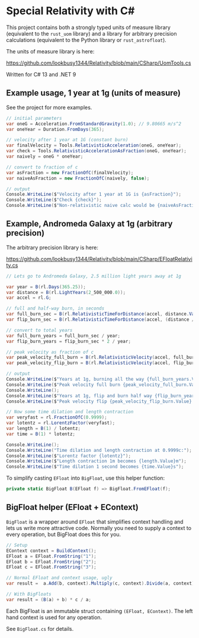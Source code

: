 # Special Relativity with C#

This project contains both a strongly typed units of measure library (equivalent to the `rust_uom` library) and a library for arbitrary precision calculations (equivalent to the Python library or `rust_astrofloat`).

The units of measure library is here:

https://github.com/lookbusy1344/Relativity/blob/main/CSharp/UomTools.cs

Written for C# 13 and .NET 9

## Example usage, 1 year at 1g (units of measure)

See the project for more examples.

```csharp
// initial parameters
var oneG = Acceleration.FromStandardGravity(1.0); // 9.80665 m/s^2
var oneYear = Duration.FromDays(365);

// velocity after 1 year at 1G (constant burn)
var finalVelocity = Tools.RelativisticAcceleration(oneG, oneYear);
var check = Tools.RelativisticAccelerationAsFraction(oneG, oneYear);
var naively = oneG * oneYear;

// convert to fraction of c
var asFraction = new FractionOfC(finalVelocity);
var naiveAsFraction = new FractionOfC(naively, false);

// output
Console.WriteLine($"Velocity after 1 year at 1G is {asFraction}");
Console.WriteLine($"Check {check}");
Console.WriteLine($"Non-relativistic naive calc would be {naiveAsFraction}");
```

## Example, Andromeda Galaxy at 1g (arbitrary precision)

The arbitrary precision library is here:

https://github.com/lookbusy1344/Relativity/blob/main/CSharp/EFloatRelativity.cs

```csharp
// Lets go to Andromeda Galaxy, 2.5 million light years away at 1g

var year = B(rl.Days(365.25));
var distance = B(rl.LightYears(2_500_000.0));
var accel = rl.G;

// full and half-way burn, in seconds
var full_burn_sec = B(rl.RelativisticTimeForDistance(accel, distance.Value));
var flip_burn_sec = B(rl.RelativisticTimeForDistance(accel, (distance / 2).Value));

// convert to total years
var full_burn_years = full_burn_sec / year;
var flip_burn_years = flip_burn_sec * 2 / year;

// peak velocity as fraction of c
var peak_velocity_full_burn = B(rl.RelativisticVelocity(accel, full_burn_sec.Value)) / rl.C;
var peak_velocity_flip_burn = B(rl.RelativisticVelocity(accel, flip_burn_sec.Value)) / rl.C;

// output
Console.WriteLine($"Years at 1g, burning all the way {full_burn_years.Value}");
Console.WriteLine($"Peak velocity full burn {peak_velocity_full_burn.Value} c");
Console.WriteLine();
Console.WriteLine($"Years at 1g, flip and burn half way {flip_burn_years.Value}");
Console.WriteLine($"Peak velocity flip {peak_velocity_flip_burn.Value} c");

// Now some time dilation and length contraction
var veryfast = rl.FractionOfC(0.9999);
var lotentz = rl.LorentzFactor(veryfast);
var length = B(1) / lotentz;
var time = B(1) * lotentz;

Console.WriteLine();
Console.WriteLine("Time dilation and length contraction at 0.9999c:");
Console.WriteLine($"Lorentz factor {lotentz}");
Console.WriteLine($"Length contraction 1m becomes {length.Value}m");
Console.WriteLine($"Time dilation 1 second becomes {time.Value}s");
```

To simplify casting `EFloat` into `BigFloat`, use this helper function:

```csharp
private static BigFloat B(EFloat f) => BigFloat.FromEFloat(f);
```

## BigFloat helper (EFloat + EContext)

`BigFloat` is a wrapper around `EFloat` that simplifies context handling and lets us write more attractive code. Normally you need to supply a context to every operation, but BigFloat does this for you.

```csharp
// Setup
EContext context = BuildContext();
EFloat a = EFloat.FromString("1");
EFloat b = EFloat.FromString("2");
EFloat c = EFloat.FromString("3");

// Normal EFloat and context usage, ugly
var result =  a.Add(b, context).Multiply(c, context).Divide(a, context);

// With BigFloats
var result = (B(a) + b) * c / a;
```

Each BigFloat is an immutable struct containing `(EFloat, EContext)`. The left hand context is used for any operation.

See `BigFloat.cs` for details.
